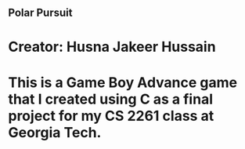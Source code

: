 ## Polar Pursuit
# Creator: Husna Jakeer Hussain
# This is a Game Boy Advance game that I created using C as a final project for my CS 2261 class at Georgia Tech.

